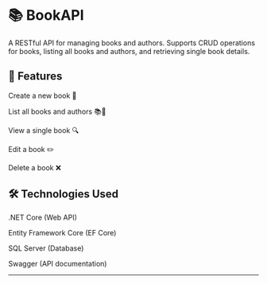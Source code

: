 # 📚 BookAPI
A RESTful API for managing books and authors. Supports CRUD operations for books, listing all books and authors, and retrieving single book details.

## 🚀 Features
Create a new book 📖

List all books and authors 📚👥

View a single book 🔍

Edit a book ✏️

Delete a book ❌

## 🛠️ Technologies Used
.NET Core (Web API)

Entity Framework Core (EF Core)

SQL Server (Database)

Swagger (API documentation)

---

